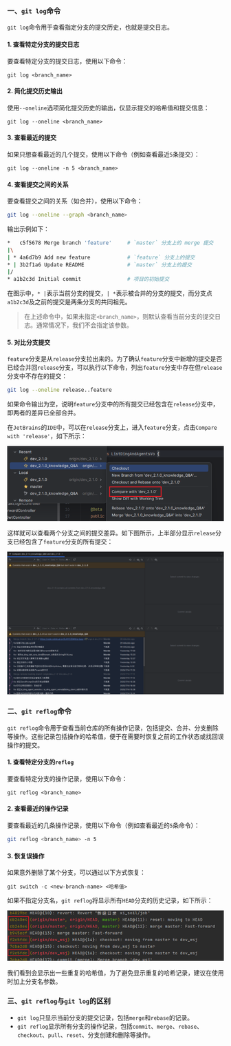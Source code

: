 ### 一、`git log`命令

`git log`命令用于查看指定分支的提交历史，也就是提交日志。

#### 1. 查看特定分支的提交日志

要查看特定分支的提交日志，使用以下命令：

```shell
git log <branch_name>
```

#### 2. 简化提交历史输出

使用`--oneline`选项简化提交历史的输出，仅显示提交的哈希值和提交信息：

```shell
git log --oneline <branch_name>
```

#### 3. 查看最近的提交

如果只想查看最近的几个提交，使用以下命令（例如查看最近`5`条提交）：

```shell
git log --oneline -n 5 <branch_name>
```

#### 4. 查看提交之间的关系

要查看提交之间的关系（如合并），使用以下命令：

```sh
git log --oneline --graph <branch_name>
```

输出示例如下：

```sh
*   c5f5678 Merge branch 'feature'     # `master` 分支上的 merge 提交
|\
| * 4a6d7b9 Add new feature            # `feature` 分支上的提交
* | 3b2f1a6 Update README              # `master` 分支上的提交
|/
* a1b2c3d Initial commit               # 项目的初始提交
```

在图示中，`* |`表示当前分支的提交，`| *`表示被合并的分支的提交，而分支点`a1b2c3d`及之前的提交是两条分支的共同祖先。

> 在上述命令中，如果未指定`<branch_name>`，则默认查看当前分支的提交日志。通常情况下，我们不会指定该参数。

#### 5. 对比分支提交

`feature`分支是从`release`分支拉出来的。为了确认`feature`分支中新增的提交是否已经合并回`release`分支，可以执行以下命令，列出`feature`分支中存在但`release`分支中不存在的提交：

```sh
git log --oneline release..feature
```

如果命令输出为空，说明`feature`分支中的所有提交已经包含在`release`分支中，即两者的差异已全部合并。

在`JetBrains`的`IDE`中，可以在`release`分支上，进入`feature`分支，点击`Compare with 'release'`，如下所示：

<img src="image/image-20250716100836684.png" alt="image-20250716100836684" style="zoom:70%;" />

这样就可以查看两个分支之间的提交差异。如下图所示，上半部分显示`release`分支已经包含了`feature`分支的所有提交：

![image-20250716101103806](image/image-20250716101103806.png)

### 二、`git reflog`命令

`git reflog`命令用于查看当前仓库的所有操作记录，包括提交、合并、分支删除等操作。这些记录包括操作的哈希值，便于在需要时恢复之前的工作状态或找回误操作的提交。

#### 1. 查看特定分支的`reflog`

要查看特定分支的操作记录，使用以下命令：

```shell
git reflog <branch_name>
```

#### 2. 查看最近的操作记录

要查看最近的几条操作记录，使用以下命令（例如查看最近的`5`条命令）：

```bash
git reflog <branch_name> -n 5
```

#### 3. 恢复误操作

如果意外删除了某个分支，可以通过以下方式恢复：

```shell
git switch -c <new-branch-name> <哈希值>
```

如果不指定分支名，`git reflog`将显示所有`HEAD`分支的历史记录，如下所示：

<img src="image/image-20240603155656138.png" alt="image-20240603155656138" style="zoom:70%;" />

我们看到会显示出一些重复的哈希值，为了避免显示重复的哈希记录，建议在使用时加上分支名参数。

### 三、`git reflog`与`git log`的区别

- `git log`只显示当前分支的提交记录，包括`merge`和`rebase`的记录。
- `git reflog`显示所有分支的操作记录，包括`commit`、`merge`、`rebase`、`checkout`、`pull`、`reset`、分支创建和删除等操作。